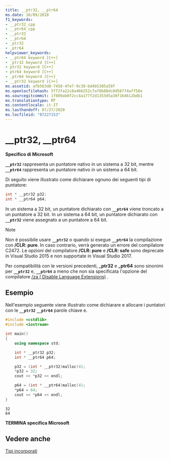 ```yaml
---
title: __ptr32, __ptr64
ms.date: 10/09/2018
f1_keywords:
- __ptr32_cpp
- __ptr64_cpp
- __ptr32
- __ptr64
- _ptr32
- _ptr64
helpviewer_keywords:
- __ptr64 keyword [C++]
- _ptr32 keyword [C++]
- ptr32 keyword [C++]
- ptr64 keyword [C++]
- _ptr64 keyword [C++]
- __ptr32 keyword [C++]
ms.assetid: afb563d8-7458-4fe7-9c30-bd4b5385a59f
ms.openlocfilehash: 5ff2fa22c8a466252cfaf8b80dc8d56774aff58e
ms.sourcegitcommit: 1f009ab0f2cc4a177f2d1353d5a38f164612bdb1
ms.translationtype: MT
ms.contentlocale: it-IT
ms.lasthandoff: 07/27/2020
ms.locfileid: "87227153"
---
```

# <a name="__ptr32-__ptr64"></a>__ptr32, __ptr64

**Specifico di Microsoft**

**`__ptr32`** rappresenta un puntatore nativo in un sistema a 32 bit, mentre **`__ptr64`** rappresenta un puntatore nativo in un sistema a 64 bit.

Di seguito viene illustrato come dichiarare ognuno dei seguenti tipi di puntatore:

```cpp
int * __ptr32 p32;
int * __ptr64 p64;
```

In un sistema a 32 bit, un puntatore dichiarato con **`__ptr64`** viene troncato a un puntatore a 32 bit. In un sistema a 64 bit, un puntatore dichiarato con **`__ptr32`** viene assegnato a un puntatore a 64 bit.

> [!NOTE]
> Non è possibile usare **`__ptr32`** o quando si esegue **`__ptr64`** la compilazione con **/CLR: pure**. In caso contrario, verrà generato un errore del compilatore C2472. Le opzioni del compilatore **/CLR: pure** e **/CLR: safe** sono deprecate in Visual Studio 2015 e non supportate in Visual Studio 2017.

Per compatibilità con le versioni precedenti, **_ptr32** e **_ptr64** sono sinonimi per **`__ptr32`** e, **`__ptr64`** a meno che non sia specificata l'opzione del compilatore [/za \( Disable Language Extensions)](../build/reference/za-ze-disable-language-extensions.md) .

## <a name="example"></a>Esempio

Nell'esempio seguente viene illustrato come dichiarare e allocare i puntatori con le **`__ptr32`** **`__ptr64`** parole chiave e.

```cpp
#include <cstdlib>
#include <iostream>

int main()
{
    using namespace std;

    int * __ptr32 p32;
    int * __ptr64 p64;

    p32 = (int * __ptr32)malloc(4);
    *p32 = 32;
    cout << *p32 << endl;

    p64 = (int * __ptr64)malloc(4);
    *p64 = 64;
    cout << *p64 << endl;
}
```

```Output
32
64
```

**TERMINA specifica Microsoft**

## <a name="see-also"></a>Vedere anche

[Tipi incorporati](../cpp/fundamental-types-cpp.md)
